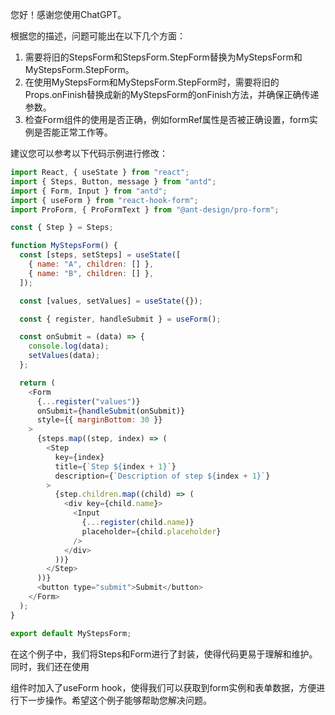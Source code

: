 您好！感谢您使用ChatGPT。

根据您的描述，问题可能出在以下几个方面：

1. 需要将旧的StepsForm和StepsForm.StepForm替换为MyStepsForm和MyStepsForm.StepForm。
2. 在使用MyStepsForm和MyStepsForm.StepForm时，需要将旧的Props.onFinish替换成新的MyStepsForm的onFinish方法，并确保正确传递参数。
3. 检查Form组件的使用是否正确，例如formRef属性是否被正确设置，form实例是否能正常工作等。

建议您可以参考以下代码示例进行修改：

```javascript
import React, { useState } from "react";
import { Steps, Button, message } from "antd";
import { Form, Input } from "antd";
import { useForm } from "react-hook-form";
import ProForm, { ProFormText } from "@ant-design/pro-form";

const { Step } = Steps;

function MyStepsForm() {
  const [steps, setSteps] = useState([
    { name: "A", children: [] },
    { name: "B", children: [] },
  ]);

  const [values, setValues] = useState({});

  const { register, handleSubmit } = useForm();

  const onSubmit = (data) => {
    console.log(data);
    setValues(data);
  };

  return (
    <Form
      {...register("values")}
      onSubmit={handleSubmit(onSubmit)}
      style={{ marginBottom: 30 }}
    >
      {steps.map((step, index) => (
        <Step
          key={index}
          title={`Step ${index + 1}`}
          description={`Description of step ${index + 1}`}
        >
          {step.children.map((child) => (
            <div key={child.name}>
              <Input
                {...register(child.name)}
                placeholder={child.placeholder}
              />
            </div>
          ))}
        </Step>
      ))}
      <button type="submit">Submit</button>
    </Form>
  );
}

export default MyStepsForm;
```

在这个例子中，我们将Steps和Form进行了封装，使得代码更易于理解和维护。同时，我们还在使用<Form>组件时加入了useForm hook，使得我们可以获取到form实例和表单数据，方便进行下一步操作。希望这个例子能够帮助您解决问题。
